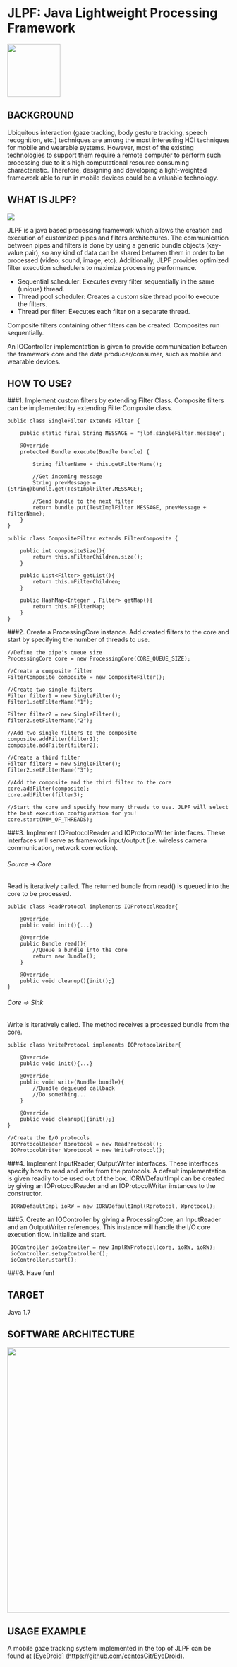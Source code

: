 JLPF: Java Lightweight Processing Framework
========

<img src="Images/JLPF_Logo.png?raw=true" height="120"/>

BACKGROUND
--------------

Ubiquitous interaction (gaze tracking, body gesture tracking, speech recognition, etc.) techniques are among the most interesting HCI techniques for mobile and wearable systems. However, most of the existing technologies to support them require a remote computer to perform such processing due to it's high computational resource consuming characteristic. Therefore, designing and developing a light-weighted framework able to run in mobile devices could be a valuable technology.

WHAT IS JLPF?
--------------

<img src="Images/pipes_and_filters.png?raw=true"/>

JLPF is a java based processing framework which allows the creation and execution of customized pipes and filters architectures. The communication between pipes and filters is done by using a generic bundle objects (key-value pair), so any kind of data can be shared between them in order to be processed (video, sound, image, etc). Additionally, JLPF provides optimized filter execution schedulers to maximize processing performance.

* Sequential scheduler: Executes every filter sequentially in the same (unique) thread. 
* Thread pool scheduler: Creates a custom size thread pool to execute the filters.
* Thread per filter: Executes each filter on a separate thread.

Composite filters containing other filters can be created. Composites run sequentially.

An IOController implementation is given to provide communication between the framework core and the data producer/consumer, such as mobile and wearable devices.

HOW TO USE?
---------

###1. Implement custom filters by extending Filter Class. Composite filters can be implemented by extending FilterComposite class.

```
public class SingleFilter extends Filter {

    public static final String MESSAGE = "jlpf.singleFilter.message";

    @Override
    protected Bundle execute(Bundle bundle) {
       
        String filterName = this.getFilterName();

        //Get incoming message
        String prevMessage = (String)bundle.get(TestImplFilter.MESSAGE);

        //Send bundle to the next filter
        return bundle.put(TestImplFilter.MESSAGE, prevMessage + filterName);
    }
}
```

```
public class CompositeFilter extends FilterComposite {

    public int compositeSize(){
        return this.mFilterChildren.size();
    }

    public List<Filter> getList(){
        return this.mFilterChildren;
    }

    public HashMap<Integer , Filter> getMap(){
        return this.mFilterMap;
    }
}

```

###2. Create a ProcessingCore instance. Add created filters to the core and start by specifying the number of threads to use.

```
//Define the pipe's queue size
ProcessingCore core = new ProcessingCore(CORE_QUEUE_SIZE);

//Create a composite filter
FilterComposite composite = new CompositeFilter();

//Create two single filters
Filter filter1 = new SingleFilter();
filter1.setFilterName("1");

Filter filter2 = new SingleFilter();
filter2.setFilterName("2");

//Add two single filters to the composite
composite.addFilter(filter1);
composite.addFilter(filter2);

//Create a third filter
Filter filter3 = new SingleFilter();
filter2.setFilterName("3");

//Add the composite and the third filter to the core
core.addFilter(composite);
core.addFilter(filter3);

//Start the core and specify how many threads to use. JLPF will select the best execution configuration for you!
core.start(NUM_OF_THREADS);
```

###3. Implement IOProtocolReader and IOProtocolWriter interfaces. These interfaces will serve as framework input/output (i.e. wireless camera communication, network connection).

###### Source -> Core

Read is iteratively called. The returned bundle from read() is queued into the core to be processed.

```
public class ReadProtocol implements IOProtocolReader{

    @Override
    public void init(){...}

    @Override
    public Bundle read(){
        //Queue a bundle into the core
        return new Bundle();
    }

    @Override
    public void cleanup(){init();}
}

```

###### Core -> Sink

Write is iteratively called. The method receives a processed bundle from the core.

```
public class WriteProtocol implements IOProtocolWriter{

    @Override
    public void init(){...}

    @Override
    public void write(Bundle bundle){
        //Bundle dequeued callback
        //Do something...
    }

    @Override
    public void cleanup(){init();}
}

```

```
//Create the I/O protocols
 IOProtocolReader Rprotocol = new ReadProtocol();
 IOProtocolWriter Wprotocol = new WriteProtocol();
```

###4. Implement InputReader, OutputWriter interfaces. These interfaces specify how to read and write from the protocols. A default implementation is given readily to be used out of the box. IORWDefaultImpl can be created by giving an IOProtocolReader and an IOProtocolWriter instances to the constructor.

```
 IORWDefaultImpl ioRW = new IORWDefaultImpl(Rprotocol, Wprotocol);
```

###5. Create an IOController by giving a ProcessingCore, an InputReader and an OutputWriter references. This instance will handle the I/O core execution flow. Initialize and start.

```
 IOController ioController = new ImplRWProtocol(core, ioRW, ioRW);
 ioController.setupController();
 ioController.start();
```

###6. Have fun!

TARGET
---------

Java 1.7

SOFTWARE ARCHITECTURE
--------------

<img src="Images/jlpf_arch.png?raw=true" height="600"/>

USAGE EXAMPLE
---------

A mobile gaze tracking system implemented in the top of JLPF can be found at [EyeDroid] (https://github.com/centosGit/EyeDroid).
